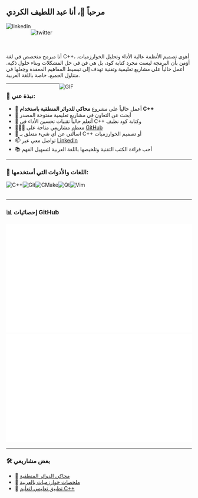 ## مرحباً 👋، أنا عبد اللطيف الكردي  
<a href='https://www.linkedin.com/in/abdullatifalkordi/'><img align='left' alt="linkedin" src="https://raw.githubusercontent.com/rahul-jha98/rahul-jha98/561d474902b59c7429ec22bb73e225696c27b202/assets/linkedin.svg" height='18px'/></a>  
<a href='https://twitter.com/'><img align='left' alt="twitter" src="https://raw.githubusercontent.com/rahul-jha98/rahul-jha98/561d474902b59c7429ec22bb73e225696c27b202/assets/twitter.svg" height='18px'/></a>  
<br/><br/>

أنا مبرمج متخصص في لغة C++، أهوى تصميم الأنظمة عالية الأداء وتحليل الخوارزميات. أؤمن بأن البرمجة ليست مجرد كتابة كود، بل هي فن في حل المشكلات وبناء حلول ذكية. أعمل حالياً على مشاريع تعليمية وتقنية تهدف إلى تبسيط المفاهيم المعقدة وجعلها في متناول الجميع، خاصة باللغة العربية.

<img align="right" alt="GIF" src="https://raw.githubusercontent.com/rahul-jha98/rahul-jha98/main/techstack.gif" width="360px"/>

---

### 🧐 نبذة عني:

- 🔭 أعمل حالياً على مشروع **محاكي للدوائر المنطقية باستخدام C++**
- 🤝 أبحث عن التعاون في مشاريع تعليمية مفتوحة المصدر
- 🌱 أتعلم حالياً تقنيات تحسين الأداء في C++ وكتابة كود نظيف
- 👨🏻‍💻 معظم مشاريعي متاحة على [GitHub](https://github.com/AbdullatifAlkordi)
- 💬 اسألني عن أي شيء متعلق بـ C++ أو تصميم الخوارزميات
- 📫 تواصل معي عبر [LinkedIn](https://www.linkedin.com/in/abdullatifalkordi/)
- 📚 أحب قراءة الكتب التقنية وتلخيصها باللغة العربية لتسهيل الفهم

---

### 🔨 اللغات والأدوات التي أستخدمها:
<a href="https://www.cplusplus.com/" target="_blank"><img align="left" alt="C++" height ="42px" src="https://raw.githubusercontent.com/rahul-jha98/github_readme_icons/main/language_and_tools/square/cpp/cpp.svg"></a>
<a href="https://git-scm.com/" target="_blank"><img align="left" alt="Git" height ="42px" src="https://raw.githubusercontent.com/rahul-jha98/github_readme_icons/main/language_and_tools/square/git-scm/git-scm.svg"></a>
<a href="https://cmake.org/" target="_blank"><img align="left" alt="CMake" height ="42px" src="https://raw.githubusercontent.com/rahul-jha98/github_readme_icons/main/language_and_tools/square/cmake/cmake.svg"></a>
<a href="https://www.qt.io/" target="_blank"><img align="left" alt="Qt" height ="42px" src="https://raw.githubusercontent.com/rahul-jha98/github_readme_icons/main/language_and_tools/square/qt/qt.svg"></a>
<a href="https://www.vim.org/" target="_blank"><img align="left" alt="Vim" height ="42px" src="https://raw.githubusercontent.com/rahul-jha98/github_readme_icons/main/language_and_tools/square/vim/vim.svg"></a>

<br/><br/>

---

### 📊 إحصائيات GitHub
<a href='https://github.com/AbdullatifAlkordi/github-stats-transparent'>
  
![Stats Overview](https://raw.githubusercontent.com/rahul-jha98/github-stats-transparent/output/generated/overview.svg)
![Most Used Languages](https://raw.githubusercontent.com/rahul-jha98/github-stats-transparent/output/generated/languages.svg)

</a>

---

### 🛠️ بعض مشاريعي
- 🔧 [محاكي الدوائر المنطقية](https://github.com/AbdullatifAlkordi/logic-circuit-simulator)
- 📘 [ملخصات خوارزميات بالعربية](https://github.com/AbdullatifAlkordi/algorithms-arabic)
- 🧠 [تطبيق تعليمي لتعليم C++](https://github.com/AbdullatifAlkordi/cpp-tutorial-app)
